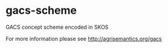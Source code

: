 # gacs-scheme
GACS concept scheme encoded in SKOS

For more information please see http://agrisemantics.org/gacs
